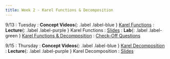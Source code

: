 ```yaml
---
title: Week 2 - Karel Functions & Decomposition
---
```


9/13
: Tuesday
: **Concept Videos**{: .label .label-blue } [Karel Functions](#)
: **Lecture**{: .label .label-purple } Karel Functions
  : [Slides](#)
: **Lab**{: .label .label-green } [Karel Functions & Decomposition](https://edstem.org/us/courses/24341/lessons/42800)
  : [Check-Off Questions](#)
  
9/15
: Thursday
: **Concept Videos**{: .label .label-blue } [Karel Decomposition](#)
: **Lecture**{: .label .label-purple } Karel Decomposition
  : [Slides](#)
